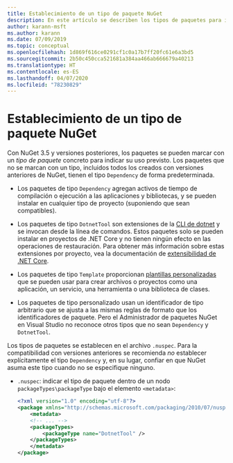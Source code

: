 ```yaml
---
title: Establecimiento de un tipo de paquete NuGet
description: En este artículo se describen los tipos de paquetes para indicar el uso previsto de un paquete.
author: karann-msft
ms.author: karann
ms.date: 07/09/2019
ms.topic: conceptual
ms.openlocfilehash: 1d869f616ce0291cf1c0a17b7ff20fc61e6a3bd5
ms.sourcegitcommit: 2b50c450cca521681a384aa466ab666679a40213
ms.translationtype: HT
ms.contentlocale: es-ES
ms.lasthandoff: 04/07/2020
ms.locfileid: "78230829"
---
```

# <a name="set-a-nuget-package-type"></a>Establecimiento de un tipo de paquete NuGet

Con NuGet 3.5 y versiones posteriores, los paquetes se pueden marcar con un *tipo de paquete* concreto para indicar su uso previsto. Los paquetes que no se marcan con un tipo, incluidos todos los creados con versiones anteriores de NuGet, tienen el tipo `Dependency` de forma predeterminada.

- Los paquetes de tipo `Dependency` agregan activos de tiempo de compilación o ejecución a las aplicaciones y bibliotecas, y se pueden instalar en cualquier tipo de proyecto (suponiendo que sean compatibles).

- Los paquetes de tipo `DotnetTool` son extensiones de la [CLI de dotnet](/dotnet/articles/core/tools/index) y se invocan desde la línea de comandos. Estos paquetes solo se pueden instalar en proyectos de .NET Core y no tienen ningún efecto en las operaciones de restauración. Para obtener más información sobre estas extensiones por proyecto, vea la documentación de [extensibilidad de .NET Core](/dotnet/articles/core/tools/extensibility#per-project-based-extensibility).

- Los paquetes de tipo `Template` proporcionan [plantillas personalizadas](/dotnet/core/tools/custom-templates) que se pueden usar para crear archivos o proyectos como una aplicación, un servicio, una herramienta o una biblioteca de clases.

- Los paquetes de tipo personalizado usan un identificador de tipo arbitrario que se ajusta a las mismas reglas de formato que los identificadores de paquete. Pero el Administrador de paquetes NuGet en Visual Studio no reconoce otros tipos que no sean `Dependency` y `DotnetTool`.

Los tipos de paquetes se establecen en el archivo `.nuspec`. Para la compatibilidad con versiones anteriores se recomienda *no* establecer explícitamente el tipo `Dependency` y, en su lugar, confiar en que NuGet asuma este tipo cuando no se especifique ninguno.

- `.nuspec`: indicar el tipo de paquete dentro de un nodo `packageTypes\packageType` bajo el elemento `<metadata>`:

    ```xml
    <?xml version="1.0" encoding="utf-8"?>
    <package xmlns="http://schemas.microsoft.com/packaging/2010/07/nuspec.xsd">
        <metadata>
        <!-- ... -->
        <packageTypes>
            <packageType name="DotnetTool" />
        </packageTypes>
        </metadata>
    </package>
    ```
